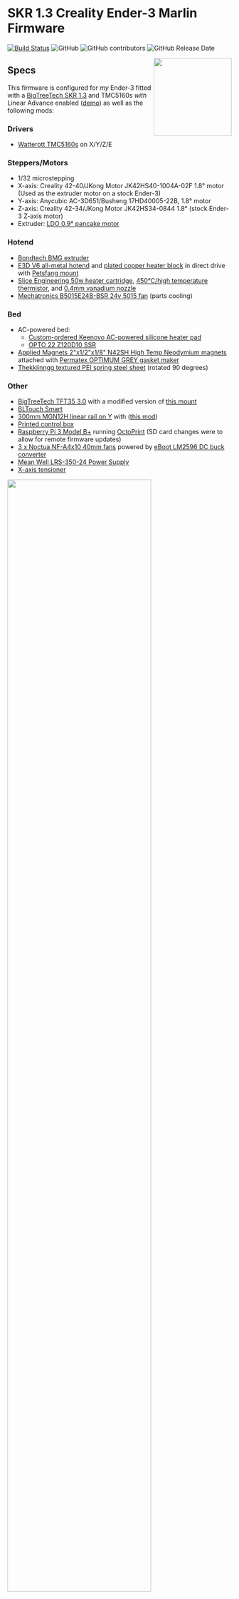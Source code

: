 # SKR 1.3 Creality Ender-3 Marlin Firmware

[![Build Status](https://travis-ci.org/thisiskeithb/Marlin.svg?branch=Ender-3-SKR-1.3-TMC5160-Linear-Advance)](https://travis-ci.org/thisiskeithb/Marlin)
![GitHub](https://img.shields.io/github/license/marlinfirmware/marlin.svg)
![GitHub contributors](https://img.shields.io/github/contributors/marlinfirmware/marlin.svg)
![GitHub Release Date](https://img.shields.io/github/release-date/marlinfirmware/marlin.svg)

<img align="right" width=175 src="buildroot/share/pixmaps/logo/marlin-250.png" />

## Specs

This firmware is configured for *my* Ender-3 fitted with a [BigTreeTech SKR 1.3](https://www.biqu.equipment/collections/skr-series/products/pre-sale-bigtreetech-skr-v1-3-smoothieboard-32-bit-open-source-arm-cpu-motherboard-support-uart-model-2004lcd-3d-printer-parts) and TMC5160s *with* Linear Advance enabled ([demo](https://www.youtube.com/watch?v=o_MTTGHrnHk)) as well as the following mods:

### Drivers
* [Watterott TMC5160s](https://shop.watterott.com/SilentStepStick-TMC5160-Stepper-motor-driver) on X/Y/Z/E

### Steppers/Motors
* 1/32 microstepping
* X-axis: Creality 42-40/JKong Motor JK42HS40-1004A-02F 1.8° motor (Used as the extruder motor on a stock Ender-3)
* Y-axis: Anycubic AC-3D651/Busheng 17HD40005-22B, 1.8° motor
* Z-axis: Creality 42-34/JKong Motor JK42HS34-0844 1.8° (stock Ender-3 Z-axis motor)
* Extruder: [LDO 0.9° pancake motor](https://ldomotors.manufacturer.globalsources.com/si/6008840349362/pdtl/Stepping-motor/1156769667/Nmea17-0.9-degree-hybrid-stepper-motor.htm)

### Hotend
 * [Bondtech BMG extruder](https://www.bondtech.se/en/product/bmg-extruder/)
 * [E3D V6 all-metal hotend](https://e3d-online.com/v6-all-metal-hotend) and [plated copper heater block](https://e3d-online.com/v6-plated-copper-heater-block) in direct drive with [Petsfang mount](https://www.thingiverse.com/thing:2963434)
 * [Slice Engineering 50w heater cartridge](https://www.sliceengineering.com/shop/50w-heater-cartridge), [450°C/high temperature thermistor](https://www.sliceengineering.com/shop/high-temp-thermistor), and [0.4mm vanadium nozzle](https://www.sliceengineering.com/shop/vanadium-nozzle)
 * [Mechatronics B5015E24B-BSR 24v 5015 fan](https://www.digikey.com/product-detail/en/mechatronics-fan-group/B5015E24B-BSR/1570-1034-ND/5209731) (parts cooling)

### Bed
* AC-powered bed:
  * [Custom-ordered Keenovo AC-powered silicone heater pad](https://keenovo.store/)
  * [OPTO 22 Z120D10 SSR](https://www.opto22.com/products/z120d10)
* [Applied Magnets 2"x1/2"x1/8" N42SH High Temp Neodymium magnets](http://appliedmagnets.com/bar-magnets-2-in-x-1-2-in-x-1-8-in-high-temp-n42sh-neodymium-magnets-p-608.html) attached with [Permatex OPTIMUM GREY gasket maker](https://www.permatex.com/products/gasketing/optimum-gasket-makers/permatex-optimum-grey-gasket-maker/)
* [Thekkiinngg textured PEI spring steel sheet](https://www.amazon.com/Thekkiinngg-Prusa-Double-Sided-Textured-Powder-Coated/dp/B07V1JYJS2/) (rotated 90 degrees)

### Other
* [BigTreeTech TFT35 3.0](https://www.biqu.equipment/collections/lcd/products/bigtreetech-tft35-v3-0-display-two-working-modes) with a modified version of [this mount](https://www.thingiverse.com/thing:3892049)
* [BLTouch Smart](https://www.antclabs.com/bltouch)
* [300mm MGN12H linear rail on Y](https://www.amazon.com/Iverntech-Linear-Carriage-Printer-Machine/dp/B0762MPVN3/) with ([this mod](https://www.thingiverse.com/thing:2989134))
* [Printed control box](https://www.thingiverse.com/thing:3398254)
* [Raspberry Pi 3 Model B+](https://www.raspberrypi.org/products/raspberry-pi-3-model-b-plus/) running [OctoPrint](https://octoprint.org/) (SD card changes were to allow for remote firmware updates)
* [3 x Noctua NF-A4x10 40mm fans](https://noctua.at/en/nf-a4x10-flx) powered by [eBoot LM2596 DC buck converter](https://www.amazon.com/eBoot-LM2596-Converter-3-0-40V-1-5-35V/dp/B01GJ0SC2C)
* [Mean Well LRS-350-24 Power Supply](https://www.meanwell.com/webapp/product/search.aspx?prod=LRS-350)
* [X-axis tensioner](https://www.thingiverse.com/thing:3270228)

<img align="middle" width="80%" src="https://i.imgur.com/JxbteZy.jpg" />
